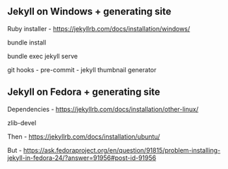 ## Jekyll on Windows + generating site

Ruby installer - https://jekyllrb.com/docs/installation/windows/

bundle install

bundle exec jekyll serve

git hooks - pre-commit - jekyll thumbnail generator

## Jekyll on Fedora + generating site

Dependencies - https://jekyllrb.com/docs/installation/other-linux/

zlib-devel

Then - https://jekyllrb.com/docs/installation/ubuntu/

But - https://ask.fedoraproject.org/en/question/91815/problem-installing-jekyll-in-fedora-24/?answer=91956#post-id-91956
